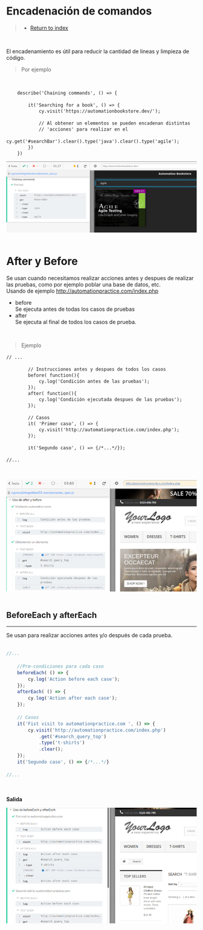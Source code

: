 # Encadenación de comandos

>* [Return to index](../README.md)

<br>

El encadenamiento es útil para reducir la cantidad de lineas y limpieza de código.

>Por ejemplo

<br>

```JS
    describe('Chaining commands', () => {

        it('Searching for a book', () => {
            cy.visit('https://automationbookstore.dev/');

            // Al obtener un elementos se pueden encadenan distintas 
            // 'acciones' para realizar en el
            cy.get('#searchBar').clear().type('java').clear().type('agile');
        })
    })
```

![](./images/8.png)
<br><br>
# **After y Before**
Se usan cuando necesitamos realizar acciones antes y despues de realizar las pruebas, como por ejemplo poblar una base de datos, etc. <br>Usando de  ejemplo http://automationpractice.com/index.php

* before <br>
  Se ejecuta antes de todas los casos de pruebas
* after<br>
  Se ejecuta al final de todos los casos de prueba.
<br>

>Ejemplo

```JS
// ...
        
        // Instrucciones antes y despues de todos los casos
        before( function(){
            cy.log('Condición antes de las pruebas');
        });
        after( function(){
            cy.log('Condición ejecutada despues de las pruebas');
        });

        // Casos
        it( 'Primer caso', () => {
            cy.visit('http://automationpractice.com/index.php');
        });

        it('Segundo caso', () => {/*...*/});

//...
```
<br>

![](../src/images/9.png)
<br><br>


**BeforeEach y afterEach**
---
---
Se usan para realizar acciones antes y/o después de cada prueba.<br><br>
```JavaScript
//...

    //Pre-condiciones para cada caso
    beforeEach( () => {
        cy.log('Action before each case');
    });
    afterEach( () => {
        cy.log('Action after each case');
    });

    // Casos
    it('Fist visit to automationpractice.com ', () => {
        cy.visit('http://automationpractice.com/index.php')
            .get('#search_query_top')
            .type('t-shirts')
            .clear();
    });
    it('Segundo caso', () => {/*...*/}

//...
```
<br><br>
**Salida**

![](./images/10.png)